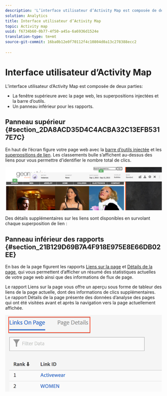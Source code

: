 ```yaml
---
description: 'L’interface utilisateur d’Activity Map est composée de deux parties '
solution: Analytics
title: Interface utilisateur d’Activity Map
topic: Activity map
uuid: f6734b60-0b77-4f50-a45a-6a6936d1524e
translation-type: tm+mt
source-git-commit: 16ba0b12e0f70112f4c10804d0a13c278388ecc2

---
```



# Interface utilisateur d’Activity Map

L’interface utilisateur d’Activity Map est composée de deux parties:

* La fenêtre supérieure avec la page web, les superpositions injectées et la barre d’outils.
* Un panneau inférieur pour les rapports.

## Panneau supérieur {#section_2DA8ACD35D4C4ACBA32C13EFB5317E7C}

En haut de l’écran figure votre page web avec la [barre d’outils injectée](/help/analyze/activity-map/activitymap-standard-live.md) et les [superpositions de lien](/help/analyze/activity-map/activitymap-gainerslosers.md). Les classements bulle s’affichent au-dessus des liens pour vous permettre d’identifier le nombre total de clics.

![](assets/top_panel.png)

Des détails supplémentaires sur les liens sont disponibles en survolant chaque superposition de lien :

## Panneau inférieur des rapports {#section_21B129D69B7A4F918E975E8E66DB02EE}

En bas de la page figurent les rapports [Liens sur la page](/help/analyze/activity-map/activitymap-links-report.md) et [Détails de la page](/help/analyze/activity-map/activitymap-page-flow.md), qui vous permettent d’afficher un résumé des statistiques actuelles de votre page web ainsi que des informations de flux de page.

Le rapport Liens sur la page vous offre un aperçu sous forme de tableur des liens de la page actuelle, dont des informations de clics supplémentaires. Le rapport Détails de la page présente des données d’analyse des pages qui ont été visitées avant et après la navigation vers la page actuellement affichée.

![](assets/bottom_panel.png)

